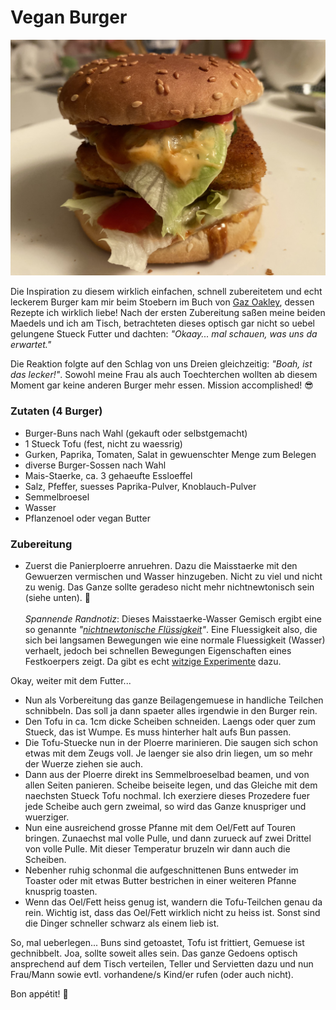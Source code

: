 # Vegan Burger

![Vegan Burger](img/vegan-burger.jpeg "Leckerste Burger vong Welt!")

Die Inspiration zu diesem wirklich einfachen, schnell zubereitetem und echt leckerem Burger kam mir beim Stoebern im Buch von [Gaz Oakley](https://www.avantgardevegan.com), dessen Rezepte ich wirklich liebe! Nach der ersten Zubereitung saßen meine beiden Maedels und ich am Tisch, betrachteten dieses optisch gar nicht so uebel gelungene Stueck Futter und dachten: *"Okaay... mal schauen, was uns da erwartet."*

Die Reaktion folgte auf den Schlag von uns Dreien gleichzeitig: *"Boah, ist das lecker!"*. Sowohl meine Frau als auch Toechterchen wollten ab diesem Moment gar keine anderen Burger mehr essen. Mission accomplished! 😎

### Zutaten (4 Burger)
* Burger-Buns nach Wahl (gekauft oder selbstgemacht)
* 1 Stueck Tofu (fest, nicht zu waessrig)
* Gurken, Paprika, Tomaten, Salat in gewuenschter Menge zum Belegen
* diverse Burger-Sossen nach Wahl
* Mais-Staerke, ca. 3 gehaeufte Essloeffel
* Salz, Pfeffer, suesses Paprika-Pulver, Knoblauch-Pulver
* Semmelbroesel
* Wasser
* Pflanzenoel oder vegan Butter

### Zubereitung
* Zuerst die Panierploerre anruehren. Dazu die Maisstaerke mit den Gewuerzen vermischen und Wasser hinzugeben. Nicht zu viel und nicht zu wenig. Das Ganze sollte geradeso nicht mehr nichtnewtonisch sein (siehe unten). 🤪\
\
*Spannende Randnotiz*: Dieses Maisstaerke-Wasser Gemisch ergibt eine so genannte *"[nichtnewtonische Flüssigkeit](https://de.wikipedia.org/wiki/Rheologie#Eigenschaften_nichtnewtonscher_Flüssigkeiten)"*. Eine Fluessigkeit also, die sich bei langsamen Bewegungen wie eine normale Fluessigkeit (Wasser) verhaelt, jedoch bei schnellen Bewegungen Eigenschaften eines Festkoerpers zeigt. Da gibt es echt [witzige Experimente](https://www.youtube.com/watch?v=RIUEZ3AhrVE) dazu.

Okay, weiter mit dem Futter...
* Nun als Vorbereitung das ganze Beilagengemuese in handliche Teilchen schnibbeln. Das soll ja dann spaeter alles irgendwie in den Burger rein.
* Den Tofu in ca. 1cm dicke Scheiben schneiden. Laengs oder quer zum Stueck, das ist Wumpe. Es muss hinterher halt aufs Bun passen.
* Die Tofu-Stuecke nun in der Ploerre marinieren. Die saugen sich schon etwas mit dem Zeugs voll. Je laenger sie also drin liegen, um so mehr der Wuerze ziehen sie auch.
* Dann aus der Ploerre direkt ins Semmelbroeselbad beamen, und von allen Seiten panieren. Scheibe beiseite legen, und das Gleiche mit dem naechsten Stueck Tofu nochmal. Ich exerziere dieses Prozedere fuer jede Scheibe auch gern zweimal, so wird das Ganze knuspriger und wuerziger.
* Nun eine ausreichend grosse Pfanne mit dem Oel/Fett auf Touren bringen. Zunaechst mal volle Pulle, und dann zurueck auf zwei Drittel von volle Pulle. Mit dieser Temperatur bruzeln wir dann auch die Scheiben.
* Nebenher ruhig schonmal die aufgeschnittenen Buns entweder im Toaster oder mit etwas Butter bestrichen in einer weiteren Pfanne knusprig toasten.
* Wenn das Oel/Fett heiss genug ist, wandern die Tofu-Teilchen genau da rein. Wichtig ist, dass das Oel/Fett wirklich nicht zu heiss ist. Sonst sind die Dinger schneller schwarz als einem lieb ist.

So, mal ueberlegen... Buns sind getoastet, Tofu ist frittiert, Gemuese ist gechnibbelt. Joa, sollte soweit alles sein. Das ganze Gedoens optisch ansprechend auf dem Tisch verteilen, Teller und Servietten dazu und nun Frau/Mann sowie evtl. vorhandene/s Kind/er rufen (oder auch nicht).

Bon appétit! 🍔